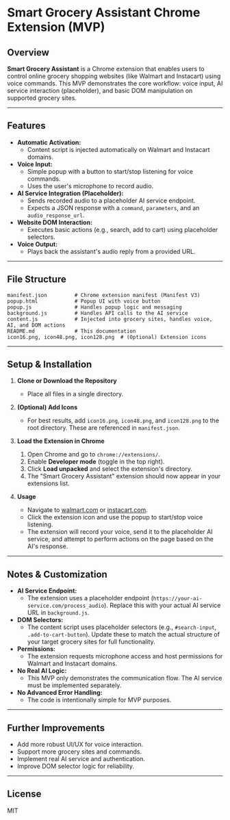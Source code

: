 # Smart Grocery Assistant Chrome Extension (MVP)

## Overview

**Smart Grocery Assistant** is a Chrome extension that enables users to control online grocery shopping websites (like Walmart and Instacart) using voice commands. This MVP demonstrates the core workflow: voice input, AI service interaction (placeholder), and basic DOM manipulation on supported grocery sites.

---

## Features

- **Automatic Activation:**
  - Content script is injected automatically on Walmart and Instacart domains.
- **Voice Input:**
  - Simple popup with a button to start/stop listening for voice commands.
  - Uses the user's microphone to record audio.
- **AI Service Integration (Placeholder):**
  - Sends recorded audio to a placeholder AI service endpoint.
  - Expects a JSON response with a `command`, `parameters`, and an `audio_response_url`.
- **Website DOM Interaction:**
  - Executes basic actions (e.g., search, add to cart) using placeholder selectors.
- **Voice Output:**
  - Plays back the assistant's audio reply from a provided URL.

---

## File Structure

```
manifest.json         # Chrome extension manifest (Manifest V3)
popup.html            # Popup UI with voice button
popup.js              # Handles popup logic and messaging
background.js         # Handles API calls to the AI service
content.js            # Injected into grocery sites, handles voice, AI, and DOM actions
README.md             # This documentation
icon16.png, icon48.png, icon128.png  # (Optional) Extension icons
```

---

## Setup & Installation

1. **Clone or Download the Repository**
   - Place all files in a single directory.

2. **(Optional) Add Icons**
   - For best results, add `icon16.png`, `icon48.png`, and `icon128.png` to the root directory. These are referenced in `manifest.json`.

3. **Load the Extension in Chrome**
   1. Open Chrome and go to `chrome://extensions/`.
   2. Enable **Developer mode** (toggle in the top right).
   3. Click **Load unpacked** and select the extension's directory.
   4. The "Smart Grocery Assistant" extension should now appear in your extensions list.

4. **Usage**
   - Navigate to [walmart.com](https://www.walmart.com) or [instacart.com](https://www.instacart.com).
   - Click the extension icon and use the popup to start/stop voice listening.
   - The extension will record your voice, send it to the placeholder AI service, and attempt to perform actions on the page based on the AI's response.

---

## Notes & Customization

- **AI Service Endpoint:**
  - The extension uses a placeholder endpoint (`https://your-ai-service.com/process_audio`). Replace this with your actual AI service URL in `background.js`.
- **DOM Selectors:**
  - The content script uses placeholder selectors (e.g., `#search-input`, `.add-to-cart-button`). Update these to match the actual structure of your target grocery sites for full functionality.
- **Permissions:**
  - The extension requests microphone access and host permissions for Walmart and Instacart domains.
- **No Real AI Logic:**
  - This MVP only demonstrates the communication flow. The AI service must be implemented separately.
- **No Advanced Error Handling:**
  - The code is intentionally simple for MVP purposes.

---

## Further Improvements
- Add more robust UI/UX for voice interaction.
- Support more grocery sites and commands.
- Implement real AI service and authentication.
- Improve DOM selector logic for reliability.

---

## License
MIT
